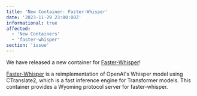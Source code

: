 ```yaml
---
title: 'New Container: Faster-Whisper'
date: '2023-11-29 23:00:00Z'
informational: true
affected:
  - 'New Containers'
  - 'faster-whisper'
section: 'issue'
---
```

We have released a new container for [Faster-Whisper](https://github.com/linuxserver/docker-faster-whisper/)!

[Faster-Whisper](https://github.com/SYSTRAN/faster-whisper) is a reimplementation of OpenAI's Whisper model using CTranslate2, which is a fast inference engine for Transformer models. This container provides a Wyoming protocol server for faster-whisper.
